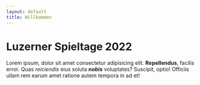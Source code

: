 ```yaml
---
layout: default
title: Willkommen
---
```


# Luzerner Spieltage 2022

Lorem ipsum, dolor sit amet consectetur adipisicing elit. **Repellendus**, facilis error. Quas _reiciendis_ eius soluta ***nobis*** voluptates? Suscipit, optio! Officiis ullam rem earum amet ratione autem tempora in ad et!
